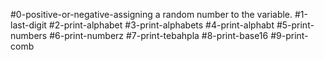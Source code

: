 #0-positive-or-negative-assigning a random number to the variable.
#1-last-digit
#2-print-alphabet
#3-print-alphabets
#4-print-alphabt
#5-print-numbers
#6-print-numberz
#7-print-tebahpla
#8-print-base16
#9-print-comb
